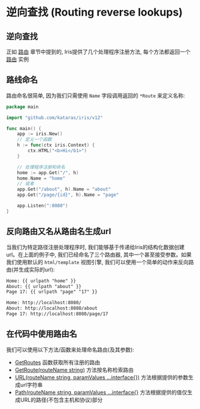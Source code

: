 # 逆向查找 (Routing reverse lookups)

## 逆向查找

正如 [路由](Routing\README.md) 章节中提到的, Iris提供了几个处理程序注册方法, 每个方法都返回一个 [路由](https://godoc.org/github.com/kataras/iris/core/router#Route) 实例

## 路线命名

路由命名很简单, 因为我们只需使用 `Name` 字段调用返回的 `*Route` 来定义名称:

```go
package main

import "github.com/kataras/iris/v12"

func main() {
    app := iris.New()
    // 定义一个函数
    h := func(ctx iris.Context) {
        ctx.HTML("<b>Hi</b1>")
    }

    // 处理程序注册和命名
    home := app.Get("/", h)
    home.Name = "home"
    // 或者
    app.Get("/about", h).Name = "about"
    app.Get("/page/{id}", h).Name = "page"

    app.Listen(":8080")
}
```

## 反向路由又名从路由名生成url

当我们为特定路径注册处理程序时, 我们能够基于传递给Iris的结构化数据创建url。在上面的例子中, 我们已经命名了三个路由器, 其中一个甚至接受参数。如果我们使用默认的 `html/template` 视图引擎, 我们可以使用一个简单的动作来反向路由(并生成实际的url):

```xml
Home: {{ urlpath "home" }}
About: {{ urlpath "about" }}
Page 17: {{ urlpath "page" "17" }}
```

```xml
Home: http://localhost:8080/ 
About: http://localhost:8080/about
Page 17: http://localhost:8080/page/17
```

## 在代码中使用路由名

我们可以使用以下方法/函数来处理命名路由(及其参数):

- [GetRoutes](https://godoc.org/github.com/kataras/iris/core/router#APIBuilder.GetRoutes) 函数获取所有注册的路由
- [GetRoute(routeName string)](https://godoc.org/github.com/kataras/iris/core/router#APIBuilder.GetRoute) 方法按名称检索路由
- [URL(routeName string, paramValues ...interface{})](https://godoc.org/github.com/kataras/iris/core/router#RoutePathReverser.URL) 方法根据提供的参数生成url字符串
- [Path(routeName string, paramValues ...interface{}](https://godoc.org/github.com/kataras/iris/core/router#RoutePathReverser.Path) 方法根据提供的值仅生成URL的路径(不包含主机和协议)部分
